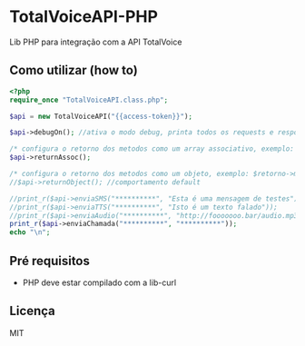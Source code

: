 # TotalVoiceAPI-PHP
Lib PHP para integração com a API TotalVoice

## Como utilizar (how to)

```php
<?php 
require_once "TotalVoiceAPI.class.php";

$api = new TotalVoiceAPI("{{access-token}}");

$api->debugOn(); //ativa o modo debug, printa todos os requests e responses

/* configura o retorno dos metodos como um array associativo, exemplo: $retorno['msg'] */
$api->returnAssoc();

/* configura o retorno dos metodos como um objeto, exemplo: $retorno->msg */
//$api->returnObject(); //comportamento default

//print_r($api->enviaSMS("**********", "Esta é uma mensagem de testes"));
//print_r($api->enviaTTS("**********", "Isto é um texto falado"));
//print_r($api->enviaAudio("**********", "http://fooooooo.bar/audio.mp3"));
print_r($api->enviaChamada("**********", "**********"));
echo "\n";
```

## Pré requisitos

- PHP deve estar compilado com a lib-curl


## Licença

MIT
